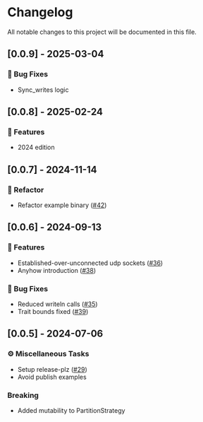 # Changelog

All notable changes to this project will be documented in this file.

<!-- generated by git-cliff -->
## [0.0.9] - 2025-03-04

### 🐛 Bug Fixes

- Sync_writes logic

<!-- generated by git-cliff -->
## [0.0.8] - 2025-02-24

### 🚀 Features

- 2024 edition

<!-- generated by git-cliff -->
## [0.0.7] - 2024-11-14

### 🚜 Refactor

- Refactor example binary ([#42](https://github.com/newfla/crab-kafka/pull/42))

<!-- generated by git-cliff -->
## [0.0.6] - 2024-09-13

### 🚀 Features

- Established-over-unconnected udp sockets ([#36](https://github.com/newfla/crab-kafka/pull/36))
- Anyhow introduction ([#38](https://github.com/newfla/crab-kafka/pull/38))

### 🐛 Bug Fixes

- Reduced writeln calls ([#35](https://github.com/newfla/crab-kafka/pull/35))
- Trait bounds fixed ([#39](https://github.com/newfla/crab-kafka/pull/39))

<!-- generated by git-cliff -->
## [0.0.5] - 2024-07-06

### ⚙️ Miscellaneous Tasks

- Setup release-plz ([#29](https://github.com/newfla/crab-kafka/pull/29))
- Avoid publish examples

### Breaking

- Added mutability to PartitionStrategy

<!-- generated by git-cliff -->
